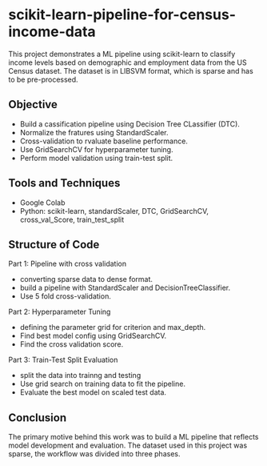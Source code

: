 # scikit-learn-pipeline-for-census-income-data
This project demonstrates a ML pipeline using scikit-learn to classify income levels based on demographic and employment data from the US Census dataset. The dataset is in LIBSVM format, which is sparse and has to be pre-processed. 

## Objective
- Build a cassification pipeline using Decision Tree CLassifier (DTC).
- Normalize the fratures using StandardScaler.
- Cross-validation to rvaluate baseline performance.
- Use GridSearchCV for hyperparameter tuning.
- Perform model validation using train-test split.

## Tools and Techniques
- Google Colab
- Python: scikit-learn, standardScaler, DTC, GridSearchCV, cross_val_Score, train_test_split

## Structure of Code
Part 1: Pipeline with cross validation
- converting sparse data to dense format.
- build a pipeline with StandardScaler and DecisionTreeClassifier.
- Use 5 fold cross-validation.

Part 2: Hyperparameter Tuning
- defining the parameter grid for criterion and max_depth.
- Find best model config using GridSearchCV.
- Find the cross validation score.

Part 3: Train-Test Split Evaluation
- split the data into trainng and testing
- Use grid search on training data to fit the pipeline.
- Evaluate the best model on scaled test data.

## Conclusion
The primary motive behind this work was to build a ML pipeline that reflects model development and evaluation. The dataset used in this project was sparse, the workflow was divided into three phases. 
